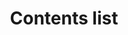 ---
# This file is a template to document a new component within the GOV.UK Publishing Design Guide website.
layout: component-documentation
sectionKey: Components
eleventyNavigation:
  parent: Components

# Step 1: Duplicate and rename this file to the proposed component you want to include in the Publishing Design Guide website.
# When duplicating and renaming this file use lowercase and replace any spaces with a dash (ie. -)

# Step 2: Set "eleventyExcludeFromCollections" to "false". This will ensure that the code snippet is commented out and this page will be display withinin the Publishing Design Guide.
eleventyExcludeFromCollections: false

# Step 3: Input data points according to fields below to the best of your ability. Any fields without any data points will not be displayed on the website.

# Name of the component
# This is the name of the component (ex. Attachment). It is required to display the title on the page, in the meta data, and in the left-hand navigation menu of the components page.
title: Contents list

# Description of the component
# This briefly describes what the component is. It is required to display the description on the page, and in the <head> meta description.
description: The contents list provides a list of links when content is long and needs to be broken up to help users navigate it.

# Embedding the figma file of the component
# This will display a Figma embed on the page.
# To add a Figma embed, copy only the URL within the embed snippet.
figmaLink: #Delete this comment before entering the Figma embed URL of the Figma representaiton of this component.

# When to use this component
# Briefly describe the situation(s) when to use this component.
# You MUST wrap this in single quotation marks (ie. ' '), since markdown can be used to enter this information. To create a heading, use three hashes (ie. ###).
whenToUse:
  'This component is commonly used to list a page’s contents with links pointing to headings within the document, but can also be used for a list of links to other pages.

  
  Contents lists help users:

  - navigate complex documents that span multiple pages

  - get to a relevant section in a long piece of content
  
  - make sense of what’s in a piece of content.'

# When not to use this component
# Briefly describe the situation(s) when not to use this component.
# You MUST wrap this in single quotation marks (ie. ' '), since markdown can be used to enter this information. To create a heading, use three hashes (ie. ###).
whenNotToUse:
  #Delete this comment before entering when not to use this component.

# How the component works
# Briefly descibe how this component works. For instance, listing out what happens when an end-user interacts with this component.
# You MUST wrap this in single quotation marks (ie. ' '), since markdown can be used to enter this information. To create a heading, use three hashes (ie. ###).
howItWorks:
  'The contents list has options for dashes or numbering. It supports nesting contents one level deep, currently only used by specialist documents. When nesting the top level list items display in bold.


  It depends on the content type it shows on, but usually this component is rendered based on a publisher-provided list of parts in a document.


  View this component and all its variations in the <a class="govuk-link" href="https://components.publishing.service.gov.uk/component-guide/contents_list" rel="noopener noreferrer" target="_blank">Component Guide (opens in a new tab)</a>.'

# Variations for this component
# List out any variations that exist for this component by providing (1) the name of said variation and (2) a brief description of that variation.
# variations:
#   # To add additional variations duplicate the the fields below (adhering to the formating) but increase the count by one integer.
#   0:
#     title: Underline links
#     description:
#       # You MUST wrap this in single quotation marks (ie. ' '), since markdown can be used to enter this information. To create a heading, use three hashes (ie. ###).
#       #Delete this comment before entering a description of variation.
#   1:
#     title: Long text
#     description:
#       # You MUST wrap this in single quotation marks (ie. ' '), since markdown can be used to enter this information. To create a heading, use three hashes (ie. ###).
#       #Delete this comment before entering a description of variation.
#   2:
#     title: Active content link
#     description:
#       # You MUST wrap this in single quotation marks (ie. ' '), since markdown can be used to enter this information. To create a heading, use three hashes (ie. ###).
#       #Delete this comment before entering a description of variation.
#   3:
#     title: Nested contents lists
#     description:
#       # You MUST wrap this in single quotation marks (ie. ' '), since markdown can be used to enter this information. To create a heading, use three hashes (ie. ###).
#       #Delete this comment before entering a description of variation.
#   4:
#     title: Formats numbers
#     description:
#       # You MUST wrap this in single quotation marks (ie. ' '), since markdown can be used to enter this information. To create a heading, use three hashes (ie. ###).
#       #Delete this comment before entering a description of variation.
#   5:
#     title: Formats complex numbers
#     description:
#       # You MUST wrap this in single quotation marks (ie. ' '), since markdown can be used to enter this information. To create a heading, use three hashes (ie. ###).
#       #Delete this comment before entering a description of variation.
#   6:
#     title: Nested with formatted numbers
#     description:
#       # You MUST wrap this in single quotation marks (ie. ' '), since markdown can be used to enter this information. To create a heading, use three hashes (ie. ###).
#       #Delete this comment before entering a description of variation.
#   7:
#     title: Right to left
#     description:
#       # You MUST wrap this in single quotation marks (ie. ' '), since markdown can be used to enter this information. To create a heading, use three hashes (ie. ###).
#       #Delete this comment before entering a description of variation.
#   8:
#     title: Right to left with formatted numbers
#     description:
#       # You MUST wrap this in single quotation marks (ie. ' '), since markdown can be used to enter this information. To create a heading, use three hashes (ie. ###).
#       #Delete this comment before entering a description of variation.
#   9:
#     title: Right to left with nested contents lists
#     description:
#       # You MUST wrap this in single quotation marks (ie. ' '), since markdown can be used to enter this information. To create a heading, use three hashes (ie. ###).
#       #Delete this comment before entering a description of variation.
#   10:
#     title: With branding
#     description:
#       # You MUST wrap this in single quotation marks (ie. ' '), since markdown can be used to enter this information. To create a heading, use three hashes (ie. ###).
#       #Delete this comment before entering a description of variation.
#   11:
#     title: Without ga4 tracking
#     description:
#       # You MUST wrap this in single quotation marks (ie. ' '), since markdown can be used to enter this information. To create a heading, use three hashes (ie. ###).
#       #Delete this comment before entering a description of variation.

# Evidence and insights for this component
# List out all past documentation/supporting material with regards to or realted to this component. It can include (1) past design documentation, (2) research findings, and (3) presentations.
insights:
  # To add additional insights duplicate the the fields below (adhering to the formating) but increase the count by one integer.
  0:
    # Both title and link are REQUIRED in order for this information to render on the page.
    date: November 2021
    description:
      # You MUST wrap this in single quotation marks (ie. ' '), since markdown can be used to enter this information. To create a heading, use three hashes (ie. ###).
      'A research project in context of a new page level design explored “How are users who need to *advise on a thing* orientating themselves and navigating at a content page level?”. Under “Chapter scanning and hopping” it summarises that “Participants displayed a strong inclination to engage with table-of-contents style links, which allow them to move across different sections within a piece of content.” The research was done on users that advise others on building works.'
    title: Navigational behaviours – Chapter scanning and hopping – GOV.UK Explore – Research Round 5
    link: https://docs.google.com/presentation/d/1wsiH0OJPyS9DtxvUXri-tNkqFhU6N00xjdsWSAHK2Fw/edit#slide=id.g1006224b8f4_0_85
  1:
    # Both title and link are REQUIRED in order for this information to render on the page.
    date: August 2022
    description:
      # You MUST wrap this in single quotation marks (ie. ' '), since markdown can be used to enter this information. To create a heading, use three hashes (ie. ###).
      'The content audit discovery summarised a list of inconsistencies and issues with this component and offers proposed solutions to achieve more consistency across GOV.UK.'
    title: Content Audit Discovery – Component recommendations
    link: https://docs.google.com/document/d/1Gb3P2lQVGjdfhBnz19FDX4coWTpbKGIpZABNnQ7iLl0/edit#heading=h.llzp42bd0b76
    documentFormat: Google Docs
  2:
    # Both title and link are REQUIRED in order for this information to render on the page.
    date: May 2024
    description:
     'A research and design project on travel advice identified that the contents list contributes to users struggling to find information they need. In the given context, working with users enabled the team to streamline the content list from 10 items down to 5. This resulted in less confusion, fewer places to look, and Emergency content info more easily found.'
    title: Travel Advice research and design summary 2022 to 23 (pp. 8)
    link: https://docs.google.com/presentation/d/1Qx8o2ppZgnHbXe0UAT1f5XSsTL8-QaCv/edit?usp=sharing&ouid=105832416597570443289&rtpof=true&sd=true
    documentFormat: Google Slides

# Accessibilty criteria for this component
# List out the accessibility for this component.
# You MUST wrap this in single quotation marks (ie. ' '), since markdown can be used to enter this information. To create a heading, use three hashes (ie. ###).
accessibilty:
  'The component must be a landmark with a navigation role.

  The contents list must:

  - inform the user how many items are in the list
  
  - convey the content structure
  
  - indicate the current page when contents span different pages, and not link to itself
  
  - include an aria-label to contextualise the list
  
  - ensure dashes before each list item are hidden from screen readers


  Links with formatted numbers must separate the number and text with a space for correct screen reader pronunciation. This changes pronunciation from “1 dot Item” to “1 Item”.


  Links in the component must:

  - accept focus
  
  - be focusable with a keyboard
  
  - be usable with a keyboard
  
  - indicate when they have focus
  
  - change in appearance when touched (in the touch-down state)
  
  - change in appearance when hovered
  
  - be usable with touch
  
  - be usable with voice commands
  
  - have visible text
  
  - have meaningful text
  

  Considerations and criteria taken from the <a class="govuk-link" href="https://components.publishing.service.gov.uk/component-guide/contents_list#accessibility-acceptance-criteria" rel="noopener noreferrer" target="_blank">Component Guide (opens in a new tab)</a>.'

# Other design systems
# List out all the other design systems that have documented this exact same component. This includes the GOV.UK Design System, along with other UK government departments.
designSystems:
  # To add additional design systems duplicate the the fields below (adhering to the formating) but increase the count by one integer.
  0:
    # Both title and link are REQUIRED in order to display this information on the page.
    title: #Delete this comment before entering the name of the Publishing Design Guide.
    link: #Delete this comment before entering the URL of the corresponding Publishing Design Guide.

# Existing issues with this component
# List of all the issues that are associated with this component, (1) containing the title used to describe the issue on GitHub, and (2) the link to the GitHub issue itself.
issues:
  # To add additional issues duplicate the the fields below (adhering to the formating) but increase the count by one integer.
  0:
    # Both title and link are REQUIRED in order to display this information on the page.
    title: There is no visual differentiation between navigating within a page and across pages.
    link: https://github.com/alphagov/govuk_publishing_components/issues/4261
  1:
    # Both title and link are REQUIRED in order to display this information on the page.
    title: The components gives very low visibility of which page in a list is active.  
    link: https://github.com/alphagov/govuk_publishing_components/issues/4262
  2:
    # Both title and link are REQUIRED in order to display this information on the page.
    title: The contents list is too low in the type hierarchy.
    link: https://github.com/alphagov/govuk_publishing_components/issues/4263
  3:
    # Both title and link are REQUIRED in order to display this information on the page.
    title: The m-dash is unusual as a visual marker on gov.uk.
    link: https://github.com/alphagov/govuk_publishing_components/issues/4264
  4:
    # Both title and link are REQUIRED in order to display this information on the page.
    title: Inconsistent position in source order
    link: https://github.com/alphagov/govuk_publishing_components/issues/4265

---